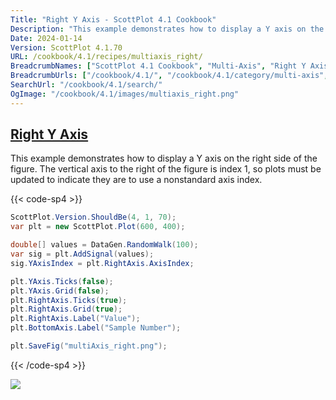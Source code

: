```yaml
---
Title: "Right Y Axis - ScottPlot 4.1 Cookbook"
Description: "This example demonstrates how to display a Y axis on the right side of the figure. The vertical axis to the right of the figure is index 1, so plots must be updated to indicate they are to use a nonstandard axis index."
Date: 2024-01-14
Version: ScottPlot 4.1.70
URL: /cookbook/4.1/recipes/multiaxis_right/
BreadcrumbNames: ["ScottPlot 4.1 Cookbook", "Multi-Axis", "Right Y Axis"]
BreadcrumbUrls: ["/cookbook/4.1/", "/cookbook/4.1/category/multi-axis", "/cookbook/4.1/recipes/multiaxis_right/"]
SearchUrl: "/cookbook/4.1/search/"
OgImage: "/cookbook/4.1/images/multiaxis_right.png"
---
```


<h2><a id='right-y-axis' href='/cookbook/4.1/recipes/multiaxis_right/'>Right Y Axis</a></h2>

This example demonstrates how to display a Y axis on the right side of the figure. The vertical axis to the right of the figure is index 1, so plots must be updated to indicate they are to use a nonstandard axis index.

{{< code-sp4 >}}

```cs
ScottPlot.Version.ShouldBe(4, 1, 70);
var plt = new ScottPlot.Plot(600, 400);

double[] values = DataGen.RandomWalk(100);
var sig = plt.AddSignal(values);
sig.YAxisIndex = plt.RightAxis.AxisIndex;

plt.YAxis.Ticks(false);
plt.YAxis.Grid(false);
plt.RightAxis.Ticks(true);
plt.RightAxis.Grid(true);
plt.RightAxis.Label("Value");
plt.BottomAxis.Label("Sample Number");

plt.SaveFig("multiAxis_right.png");
```

{{< /code-sp4 >}}

<img src='../../images/multiaxis_right.png' class='d-block mx-auto my-5' />


